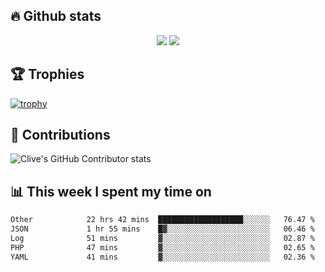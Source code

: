 ## &#128293; Github stats

<!-- GitHub Readme Streak Stats - https://github.com/DenverCoder1/github-readme-streak-stats -->
<p align="center">

<picture>
  <source 
    srcset="https://github-readme-stats.vercel.app/api?username=clivewalkden&count_private=true&show_icons=true&theme=darcula"
    media="(prefers-color-scheme: dark)"
  />
  <source
    srcset="https://github-readme-stats.vercel.app/api?username=clivewalkden&count_private=true&show_icons=true&theme=calm"
    media="(prefers-color-scheme: light), (prefers-color-scheme: no-preference)"
  />
  <img src="https://github-readme-stats.vercel.app/api?username=clivewalkden&count_private=true&show_icons=true&theme=darcula" />
</picture>

<a href="https://git.io/streak-stats" target="_blank">
  <img src="http://github-readme-streak-stats.herokuapp.com?user=clivewalkden&theme=darcula&date_format=j%20M%5B%20Y%5D" />
</a>

</p>

## &#127942; Trophies
[![trophy](https://github-profile-trophy.vercel.app/?username=clivewalkden&theme=onedark)](https://github.com/clivewalkden/github-profile-trophy)

## &#129309; Contributions
![Clive's GitHub Contributor stats](https://github-contributor-stats.vercel.app/api?username=clivewalkden)

## &#128202; This week I spent my time on
<!--START_SECTION:waka-->

```txt
Other            22 hrs 42 mins  ███████████████████░░░░░░   76.47 %
JSON             1 hr 55 mins    █▓░░░░░░░░░░░░░░░░░░░░░░░   06.46 %
Log              51 mins         ▓░░░░░░░░░░░░░░░░░░░░░░░░   02.87 %
PHP              47 mins         ▓░░░░░░░░░░░░░░░░░░░░░░░░   02.65 %
YAML             41 mins         ▓░░░░░░░░░░░░░░░░░░░░░░░░   02.36 %
```

<!--END_SECTION:waka-->

